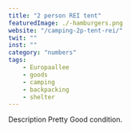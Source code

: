 ```yaml
---
title: "2 person REI tent"
featuredImage: ./-hamburgers.png
website: "/camping-2p-tent-rei/"
twit: ""
inst: ""
category: "numbers"
tags:
    - Europaallee
    - goods
    - camping
    - backpacking
    - shelter
---
```


Description
Pretty Good condition.
